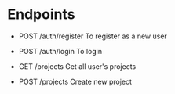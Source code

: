 # Endpoints
- POST /auth/register
To register as a new user
- POST /auth/login
To login

- GET /projects
Get all user's projects

- POST /projects
Create new project
